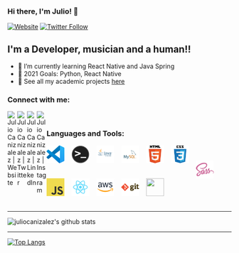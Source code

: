 ### Hi there, I'm Julio! 👋

[![Website](https://img.shields.io/website?label=juliocanizalez.com&style=for-the-badge&url=https%3A%2F%2Fjuliocanizalez.com)](https://juliocanizalez.com)
[![Twitter Follow](https://img.shields.io/twitter/follow/julioecanizalez?color=1DA1F2&logo=twitter&style=for-the-badge)](https://twitter.com/intent/follow?original_referer=https%3A%2F%2Fgithub.com%2FcodeSTACKr&screen_name=julioecanizalez)

## I'm a Developer, musician and a human!!

- :seedling: I’m currently learning React Native and Java Spring
- :goal_net: 2021 Goals: Python, React Native
- :page_facing_up: See all my academic projects [here](https://github.com/bullshitprojects)

### Connect with me:

[<img align="left" alt="Julio Canizalez | Website" width="22px" src="https://res.cloudinary.com/dqaav1s3t/image/upload/v1613343759/Web/icons8-buscar-en-el-navegador-64_ic8xeg.png"/>][website]
[<img align="left" alt="Julio Canizalez | Twitter" width="22px" src="https://res.cloudinary.com/dqaav1s3t/image/upload/v1613343888/Web/icons8-twitter-64_wbeeey.png" />][twitter]
[<img align="left" alt="Julio Canizalez | LinkedIn" width="22px" src="https://res.cloudinary.com/dqaav1s3t/image/upload/v1613343969/Web/icons8-linkedin-96_ewplyr.png" />][linkedin]
[<img align="left" alt="Julio Canizalez | Instagram" width="22px" src="https://res.cloudinary.com/dqaav1s3t/image/upload/v1613344018/Web/icons8-instagram-96_qwh7dy.png" />][instagram]

<br />

### Languages and Tools:

<img title="Visual Studio Code" align="left" alt="Visual Studio Code" width="40px" src="https://raw.githubusercontent.com/github/explore/80688e429a7d4ef2fca1e82350fe8e3517d3494d/topics/visual-studio-code/visual-studio-code.png" style="margin-right: 1rem"/>
<img title="Command Line" align="left" alt="Terminal" width="40px" src="https://raw.githubusercontent.com/github/explore/80688e429a7d4ef2fca1e82350fe8e3517d3494d/topics/terminal/terminal.png" style="margin-right: 1rem"/>
<img title="Java" align="left" alt="Java" width="40px" src="https://raw.githubusercontent.com/github/explore/master/topics/java/java.png" style="margin-right: 1rem" />
<img title="MySQL" align="left" alt="MySQL" width="40px" src="https://raw.githubusercontent.com/github/explore/80688e429a7d4ef2fca1e82350fe8e3517d3494d/topics/mysql/mysql.png" 
style="margin-right: 1rem"/>
<img title="HTML5" align="left" alt="HTML5" width="40px" src="https://raw.githubusercontent.com/github/explore/80688e429a7d4ef2fca1e82350fe8e3517d3494d/topics/html/html.png" style="margin-right: 1rem" />
<img title="CSS3" align="left" alt="CSS3" width="40px" src="https://raw.githubusercontent.com/github/explore/80688e429a7d4ef2fca1e82350fe8e3517d3494d/topics/css/css.png" style="margin-right: 1rem" />
<br/><br/>
<img title="SASS" align="left" alt="Sass" width="40px" src="https://raw.githubusercontent.com/github/explore/80688e429a7d4ef2fca1e82350fe8e3517d3494d/topics/sass/sass.png" style="margin-right: 1rem" />
<img title="JavaScript" align="left" alt="JavaScript" width="40px" src="https://raw.githubusercontent.com/github/explore/80688e429a7d4ef2fca1e82350fe8e3517d3494d/topics/javascript/javascript.png" style="margin-right: 1rem" />
<img title="ReactJS" align="left" alt="React" width="40px" src="https://raw.githubusercontent.com/github/explore/80688e429a7d4ef2fca1e82350fe8e3517d3494d/topics/react/react.png" style="margin-right: 1rem" />
<img title="Amazon Web Services" align="left" alt="AWS" width="40px" src="https://raw.githubusercontent.com/github/explore/master/topics/aws/aws.png" style="margin-right: 1rem" />
<img title="Git" align="left" alt="Git" width="40px" src="https://raw.githubusercontent.com/github/explore/80688e429a7d4ef2fca1e82350fe8e3517d3494d/topics/git/git.png" style="margin-right: 1rem"/>
<img height="40" width="40" src="https://cdn.jsdelivr.net/npm/simple-icons@v5/icons/springboot.svg" />
<br />
<br />

---

![juliocanizalez's github stats](https://github-readme-stats.vercel.app/api?username=juliocanizalez&show_icons=true&theme=radical&hide=prs,issues)

---

[![Top Langs](https://github-readme-stats.vercel.app/api/top-langs/?username=juliocanizalez&hide=html,plpgsql&langs_count=6&layout=compact)](https://github.com/juliocanizalez/)

[website]: https://juliocanizalez.com
[twitter]: https://twitter.com/julioecanizalez
[instagram]: https://instagram.com/juliocanizalez
[linkedin]: https://linkedin.com/in/juliocanizalez
